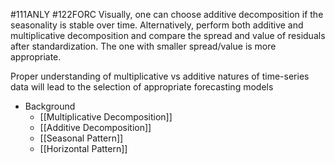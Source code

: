 #111ANLY #122FORC 
Visually, one can choose additive decomposition if the seasonality is stable over time. Alternatively, perform both additive and multiplicative decomposition and compare the spread and value of residuals after standardization. The one with smaller spread/value is more appropriate.

Proper understanding of multiplicative vs additive natures of time-series data will lead to the selection of appropriate forecasting models

- Background
	- [[Multiplicative Decomposition]]
	- [[Additive Decomposition]]
	- [[Seasonal Pattern]]
	- [[Horizontal Pattern]]
